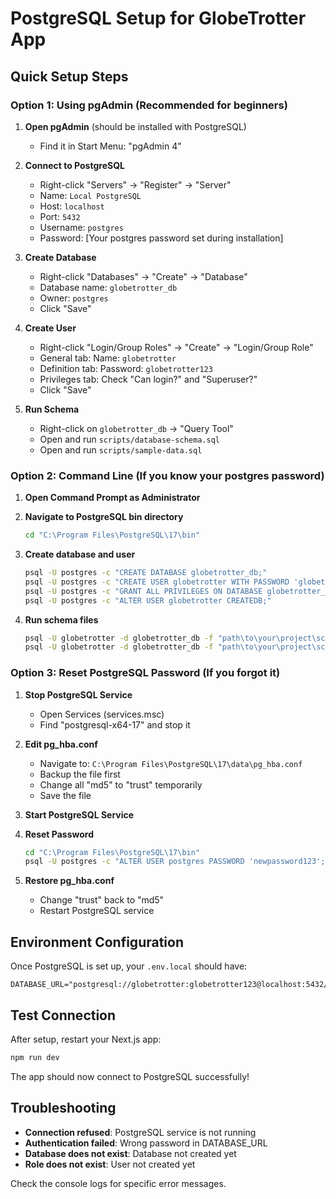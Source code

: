 # PostgreSQL Setup for GlobeTrotter App

## Quick Setup Steps

### Option 1: Using pgAdmin (Recommended for beginners)

1. **Open pgAdmin** (should be installed with PostgreSQL)
   - Find it in Start Menu: "pgAdmin 4"
   
2. **Connect to PostgreSQL**
   - Right-click "Servers" → "Register" → "Server"
   - Name: `Local PostgreSQL`
   - Host: `localhost`
   - Port: `5432`
   - Username: `postgres`
   - Password: [Your postgres password set during installation]

3. **Create Database**
   - Right-click "Databases" → "Create" → "Database"
   - Database name: `globetrotter_db`
   - Owner: `postgres`
   - Click "Save"

4. **Create User**
   - Right-click "Login/Group Roles" → "Create" → "Login/Group Role"
   - General tab: Name: `globetrotter`
   - Definition tab: Password: `globetrotter123`
   - Privileges tab: Check "Can login?" and "Superuser?"
   - Click "Save"

5. **Run Schema**
   - Right-click on `globetrotter_db` → "Query Tool"
   - Open and run `scripts/database-schema.sql`
   - Open and run `scripts/sample-data.sql`

### Option 2: Command Line (If you know your postgres password)

1. **Open Command Prompt as Administrator**

2. **Navigate to PostgreSQL bin directory**
   ```cmd
   cd "C:\Program Files\PostgreSQL\17\bin"
   ```

3. **Create database and user**
   ```cmd
   psql -U postgres -c "CREATE DATABASE globetrotter_db;"
   psql -U postgres -c "CREATE USER globetrotter WITH PASSWORD 'globetrotter123';"
   psql -U postgres -c "GRANT ALL PRIVILEGES ON DATABASE globetrotter_db TO globetrotter;"
   psql -U postgres -c "ALTER USER globetrotter CREATEDB;"
   ```

4. **Run schema files**
   ```cmd
   psql -U globetrotter -d globetrotter_db -f "path\to\your\project\scripts\database-schema.sql"
   psql -U globetrotter -d globetrotter_db -f "path\to\your\project\scripts\sample-data.sql"
   ```

### Option 3: Reset PostgreSQL Password (If you forgot it)

1. **Stop PostgreSQL Service**
   - Open Services (services.msc)
   - Find "postgresql-x64-17" and stop it

2. **Edit pg_hba.conf**
   - Navigate to: `C:\Program Files\PostgreSQL\17\data\pg_hba.conf`
   - Backup the file first
   - Change all "md5" to "trust" temporarily
   - Save the file

3. **Start PostgreSQL Service**

4. **Reset Password**
   ```cmd
   cd "C:\Program Files\PostgreSQL\17\bin"
   psql -U postgres -c "ALTER USER postgres PASSWORD 'newpassword123';"
   ```

5. **Restore pg_hba.conf**
   - Change "trust" back to "md5"
   - Restart PostgreSQL service

## Environment Configuration

Once PostgreSQL is set up, your `.env.local` should have:

```env
DATABASE_URL="postgresql://globetrotter:globetrotter123@localhost:5432/globetrotter_db"
```

## Test Connection

After setup, restart your Next.js app:

```bash
npm run dev
```

The app should now connect to PostgreSQL successfully!

## Troubleshooting

- **Connection refused**: PostgreSQL service is not running
- **Authentication failed**: Wrong password in DATABASE_URL
- **Database does not exist**: Database not created yet
- **Role does not exist**: User not created yet

Check the console logs for specific error messages.

